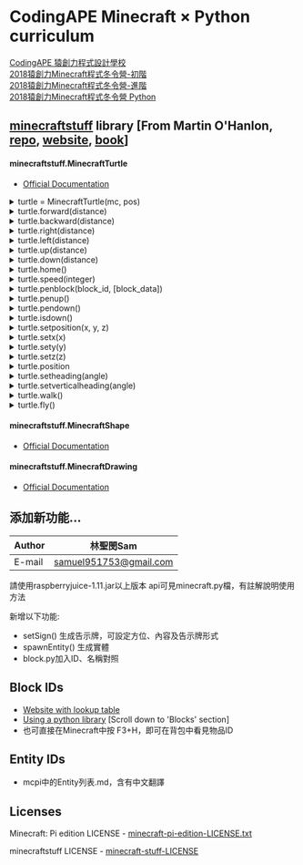 # CodingAPE Minecraft × Python curriculum
[CodingAPE 猿創力程式設計學校](https://www.codingapeschool.com/)</br>
[2018猿創力Minecraft程式冬令營-初階](https://www.codingapeschool.com/camp/minecraft)</br>
[2018猿創力Minecraft程式冬令營-進階](https://www.codingapeschool.com/camp/adv-minecraft)</br>
[2018猿創力Minecraft程式冬令營 Python](https://www.codingapeschool.com/camp/python/)</br>

## <a href='https://github.com/TeachCraft/TeachCraft-Examples/tree/master/minecraftstuff'>minecraftstuff</a> library [From Martin O'Hanlon, <a href='https://github.com/martinohanlon/minecraft-stuff'>repo</a>, <a href='http://www.stuffaboutcode.com/p/minecraft.html'>website</a>, <a href='https://www.amazon.com/gp/product/111894691X/ref=as_li_tl?ie=UTF8&camp=1789&creative=9325&creativeASIN=111894691X&linkCode=as2&tag=teachcraft-20&linkId=62f6ef5032275ace368045b4b7535c8f'>book</a>]

#### minecraftstuff.MinecraftTurtle

- <a href='http://minecraft-stuff.readthedocs.io/en/latest/minecraftturtle.html#id1'>Official Documentation</a>

<details>
  <summary>
turtle = MinecraftTurtle(mc, pos)
  </summary>

> Create a Minecraft Turtle

```python

from mcpi import minecraft
from minecraftstuff import MinecraftTurtle

#Connect to minecraft server 127.0.0.1 as player 'steve'
mc = minecraft.Minecraft.create(address="127.0.0.1", name="steve")

#Get current player's position
pos = mc.player.getPos()


# create minecraft turtle
turtle = MinecraftTurtle(mc, pos)

```

</details>


<details>
  <summary>
turtle.forward(distance)
  </summary>

> Move turtle forward [distance] number of blocks

```python

from mcpi import minecraft
from minecraftstuff import MinecraftTurtle

#Connect to minecraft server 127.0.0.1 as player 'steve'
mc = minecraft.Minecraft.create(address="127.0.0.1", name="steve")

#Get current player's position
pos = mc.player.getPos()


# create minecraft turtle
turtle = MinecraftTurtle(mc, pos)

# Move turtle forward 5 blocks
turtle.forward(5)

```

</details>

<details>
  <summary>
turtle.backward(distance)
  </summary>

> Move turtle backward [distance] number of blocks

```python

from mcpi import minecraft
from minecraftstuff import MinecraftTurtle

#Connect to minecraft server 127.0.0.1 as player 'steve'
mc = minecraft.Minecraft.create(address="127.0.0.1", name="steve")

#Get current player's position
pos = mc.player.getPos()


# create minecraft turtle
turtle = MinecraftTurtle(mc, pos)

turtle.backward(10)

```

</details>

<details>
  <summary>
turtle.right(distance)
  </summary>

> Move turtle right [distance] number of blocks

```python

from mcpi import minecraft
from minecraftstuff import MinecraftTurtle

#Connect to minecraft server 127.0.0.1 as player 'steve'
mc = minecraft.Minecraft.create(address="127.0.0.1", name="steve")

#Get current player's position
pos = mc.player.getPos()


# create minecraft turtle
turtle = MinecraftTurtle(mc, pos)

turtle.right(10)

```

</details>

<details>
  <summary>
turtle.left(distance)
  </summary>

> Move turtle left [distance] number of blocks

```python

from mcpi import minecraft
from minecraftstuff import MinecraftTurtle

#Connect to minecraft server 127.0.0.1 as player 'steve'
mc = minecraft.Minecraft.create(address="127.0.0.1", name="steve")

#Get current player's position
pos = mc.player.getPos()


# create minecraft turtle
turtle = MinecraftTurtle(mc, pos)

turtle.left(10)

```

</details>


<details>
  <summary>
turtle.up(distance)
  </summary>

> Move turtle up [distance] number of blocks

```python

from mcpi import minecraft
from minecraftstuff import MinecraftTurtle

#Connect to minecraft server 127.0.0.1 as player 'steve'
mc = minecraft.Minecraft.create(address="127.0.0.1", name="steve")

#Get current player's position
pos = mc.player.getPos()


# create minecraft turtle
turtle = MinecraftTurtle(mc, pos)

turtle.up(10)

```

</details>

<details>
  <summary>
turtle.down(distance)
  </summary>

> Move turtle down [distance] number of blocks

```python

from mcpi import minecraft
from minecraftstuff import MinecraftTurtle

#Connect to minecraft server 127.0.0.1 as player 'steve'
mc = minecraft.Minecraft.create(address="127.0.0.1", name="steve")

#Get current player's position
pos = mc.player.getPos()


# create minecraft turtle
turtle = MinecraftTurtle(mc, pos)

turtle.down(10)

```

</details>

<details>
  <summary>
turtle.home()
  </summary>

> Move turtle back to the position it started in

```python

from mcpi import minecraft
from minecraftstuff import MinecraftTurtle

#Connect to minecraft server 127.0.0.1 as player 'steve'
mc = minecraft.Minecraft.create(address="127.0.0.1", name="steve")

#Get current player's position
pos = mc.player.getPos()


# create minecraft turtle
turtle = MinecraftTurtle(mc, pos)

turtle.down(10)
turtle.right(10)
turtle.home()

```

</details>

<details>
  <summary>
turtle.speed(integer)
  </summary>

> Change the turtles speed (1 - slowest, 10 - fastest, 0 - no animation, it just draws the lines)

```python

from mcpi import minecraft
from minecraftstuff import MinecraftTurtle

#Connect to minecraft server 127.0.0.1 as player 'steve'
mc = minecraft.Minecraft.create(address="127.0.0.1", name="steve")

#Get current player's position
pos = mc.player.getPos()


# create minecraft turtle
turtle = MinecraftTurtle(mc, pos)

turtle.speed(5)
turtle.down(10)
turtle.speed(10)
turtle.right(10)
turtle.home()

```

</details>


<details>
  <summary>
turtle.penblock(block_id, [block_data])
  </summary>

> Change the turtles speed (1 - slowest, 10 - fastest, 0 - no animation, it just draws the lines)

```python

from mcpi import minecraft
from minecraftstuff import MinecraftTurtle

#Connect to minecraft server 127.0.0.1 as player 'steve'
mc = minecraft.Minecraft.create(address="127.0.0.1", name="steve")

#Get current player's position
pos = mc.player.getPos()


# create minecraft turtle
turtle = MinecraftTurtle(mc, pos)

grass_block_id = 2
turtle.penblock(grass_block_id)
turtle.down(10)

wool_block_id = 35
wool_block_data = 1 #orange

turtle.penblock(wool_block_id, wool_block_data)
turtle.right(10)

```

</details>

<details>
  <summary>
turtle.penup()
  </summary>

> Put the pen up (stop drawing when the turtle moves)

```python

from mcpi import minecraft
from minecraftstuff import MinecraftTurtle

#Connect to minecraft server 127.0.0.1 as player 'steve'
mc = minecraft.Minecraft.create(address="127.0.0.1", name="steve")

#Get current player's position
pos = mc.player.getPos()


# create minecraft turtle
turtle = MinecraftTurtle(mc, pos)

turtle.down(10)

turtle.penup()

turtle.right(10)

```

</details>

<details>
  <summary>
turtle.pendown()
  </summary>

> Put the pen down (start drawing again when the turtle moves after you called turtle.penup())

```python

from mcpi import minecraft
from minecraftstuff import MinecraftTurtle

#Connect to minecraft server 127.0.0.1 as player 'steve'
mc = minecraft.Minecraft.create(address="127.0.0.1", name="steve")

#Get current player's position
pos = mc.player.getPos()


# create minecraft turtle
turtle = MinecraftTurtle(mc, pos)

turtle.down(10)

turtle.pendown()

turtle.right(10)

turtle.penup()

turtle.up(10)

```

</details>

<details>
  <summary>
turtle.isdown()
  </summary>

> Check if the pen is down, returning a boolean

```python

from mcpi import minecraft
from minecraftstuff import MinecraftTurtle

#Connect to minecraft server 127.0.0.1 as player 'steve'
mc = minecraft.Minecraft.create(address="127.0.0.1", name="steve")

#Get current player's position
pos = mc.player.getPos()


# create minecraft turtle
turtle = MinecraftTurtle(mc, pos)

turtle.down(10)

turtle.pendown()

turtle.right(10)

if turtle.isdown():
    print "Pen is down!"

```

</details>


<details>
  <summary>
turtle.setposition(x, y, z)
  </summary>

> Reset turtle's position to a given x/y/z coordinate

```python

from mcpi import minecraft
from minecraftstuff import MinecraftTurtle

#Connect to minecraft server 127.0.0.1 as player 'steve'
mc = minecraft.Minecraft.create(address="127.0.0.1", name="steve")

#Get current player's position
pos = mc.player.getPos()


# create minecraft turtle at player's current position
turtle = MinecraftTurtle(mc, pos)

turtle.down(10)

turtle.right(10)

# Have turtle reset back to player's position
turtle.setposition(pos.x, pos.y, pos.z)

```

</details>

<details>
  <summary>
turtle.setx(x)
  </summary>

> Reset turtle's position to a given x coordinate

```python

from mcpi import minecraft
from minecraftstuff import MinecraftTurtle

#Connect to minecraft server 127.0.0.1 as player 'steve'
mc = minecraft.Minecraft.create(address="127.0.0.1", name="steve")

#Get current player's position
pos = mc.player.getPos()


# create minecraft turtle at player's current position
turtle = MinecraftTurtle(mc, pos)

turtle.down(10)

turtle.right(10)

# Have turtle reset back to player's x position
turtle.setx(pos.x)

```

</details>

<details>
  <summary>
turtle.sety(y)
  </summary>

> Reset turtle's position to a given y coordinate

```python

from mcpi import minecraft
from minecraftstuff import MinecraftTurtle

#Connect to minecraft server 127.0.0.1 as player 'steve'
mc = minecraft.Minecraft.create(address="127.0.0.1", name="steve")

#Get current player's position
pos = mc.player.getPos()


# create minecraft turtle at player's current position
turtle = MinecraftTurtle(mc, pos)

turtle.down(10)

turtle.right(10)

# Have turtle reset back to player's y position
turtle.setx(pos.y)

```

</details>

<details>
  <summary>
turtle.setz(z)
  </summary>

> Reset turtle's position to a given z coordinate

```python

from mcpi import minecraft
from minecraftstuff import MinecraftTurtle

#Connect to minecraft server 127.0.0.1 as player 'steve'
mc = minecraft.Minecraft.create(address="127.0.0.1", name="steve")

#Get current player's position
pos = mc.player.getPos()


# create minecraft turtle at player's current position
turtle = MinecraftTurtle(mc, pos)

turtle.down(10)

turtle.right(10)

# Have turtle reset back to player's z position
turtle.setx(pos.z)

```

</details>

<details>
  <summary>
turtle.position
  </summary>

> Retrieve turtle's current x/y/z position

```python

from mcpi import minecraft
from minecraftstuff import MinecraftTurtle

#Connect to minecraft server 127.0.0.1 as player 'steve'
mc = minecraft.Minecraft.create(address="127.0.0.1", name="steve")

#Get current player's position
pos = mc.player.getPos()


# create minecraft turtle at player's current position
turtle = MinecraftTurtle(mc, pos)

turtlePos = turtle.position
print turtlePos.x
print turtlePos.y
print turtlePos.z


```

</details>

<details>
  <summary>
turtle.setheading(angle)
  </summary>

> Set the turtles headings

```python

from mcpi import minecraft
from minecraftstuff import MinecraftTurtle

#Connect to minecraft server 127.0.0.1 as player 'steve'
mc = minecraft.Minecraft.create(address="127.0.0.1", name="steve")

#Get current player's position
pos = mc.player.getPos()


# create minecraft turtle at player's current position
turtle = MinecraftTurtle(mc, pos)

turtle.setheading(90)

```

</details>


<details>
  <summary>
turtle.setverticalheading(angle)
  </summary>

> Set the turtles vertical headings

```python

from mcpi import minecraft
from minecraftstuff import MinecraftTurtle

#Connect to minecraft server 127.0.0.1 as player 'steve'
mc = minecraft.Minecraft.create(address="127.0.0.1", name="steve")

#Get current player's position
pos = mc.player.getPos()


# create minecraft turtle at player's current position
turtle = MinecraftTurtle(mc, pos)

turtle.setverticalheading(90)

```

</details>

<details>
  <summary>
turtle.walk()
  </summary>

> Force the turtle to walk along the ground

```python

from mcpi import minecraft
from minecraftstuff import MinecraftTurtle

#Connect to minecraft server 127.0.0.1 as player 'steve'
mc = minecraft.Minecraft.create(address="127.0.0.1", name="steve")

#Get current player's position
pos = mc.player.getPos()


# create minecraft turtle at player's current position
turtle = MinecraftTurtle(mc, pos)

turtle.walk()

```

</details>

<details>
  <summary>
turtle.fly()
  </summary>

> Allow the turtle to fly (e.g. not be forced to move along the ground)

```python

from mcpi import minecraft
from minecraftstuff import MinecraftTurtle

#Connect to minecraft server 127.0.0.1 as player 'steve'
mc = minecraft.Minecraft.create(address="127.0.0.1", name="steve")

#Get current player's position
pos = mc.player.getPos()


# create minecraft turtle at player's current position
turtle = MinecraftTurtle(mc, pos)

turtle.fly()

```

</details>

#### minecraftstuff.MinecraftShape

- <a href='http://minecraft-stuff.readthedocs.io/en/latest/minecraftshape.html'>Official Documentation</a>

#### minecraftstuff.MinecraftDrawing

- <a href='http://minecraft-stuff.readthedocs.io/en/latest/minecraftdrawing.html#minecraftdrawing'>Official Documentation</a>

## 添加新功能...
|Author|林聖閔Sam|
|---|---|
|E-mail|samuel951753@gmail.com|

請使用raspberryjuice-1.11.jar以上版本
api可見minecraft.py檔，有註解說明使用方法

新增以下功能:
- setSign() 生成告示牌，可設定方位、內容及告示牌形式
- spawnEntity() 生成實體
- block.py加入ID、名稱對照




## Block IDs

- <a href='http://minecraft-ids.grahamedgecombe.com/'>Website with lookup table</a>
- <a href='http://www.stuffaboutcode.com/p/minecraft-api-reference.html'>Using a python library</a> [Scroll down to 'Blocks' section]
- 也可直接在Minecraft中按 F3+H，即可在背包中看見物品ID

## Entity IDs
- mcpi中的Entity列表.md，含有中文翻譯

## Licenses

Minecraft: Pi edition LICENSE - [minecraft-pi-edition-LICENSE.txt](https://github.com/martinohanlon/mcpi/blob/master/mcpi/minecraft-pi-edition-LICENSE.txt)

minecraftstuff LICENSE - [minecraft-stuff-LICENSE](https://github.com/martinohanlon/mcpi/blob/master/mcpi/minecraft-stuff-LICENSE)